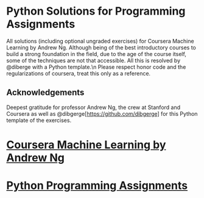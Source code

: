 # Python Solutions for Programming Assignments
All solutions (including optional ungraded exercises) for Coursera Machine Learning by Andrew Ng. Although being of the best introductory courses to build a strong foundation in the field, due to the age of the course itself, some of the techniques are not that accessible. All this is resolved by @diberge with a Python template.\n Please respect honor code and the regularizations of coursera, treat this only as a reference.

## Acknowledgements
Deepest gratitude for professor Andrew Ng, the crew at Stanford and Coursera as well as @dibgerge[https://github.com/dibgerge] for this Python template of the exercises.

# [Coursera Machine Learning by Andrew Ng](https://www.coursera.org/learn/machine-learning) 
# [Python Programming Assignments](https://github.com/dibgerge/ml-coursera-python-assignments)